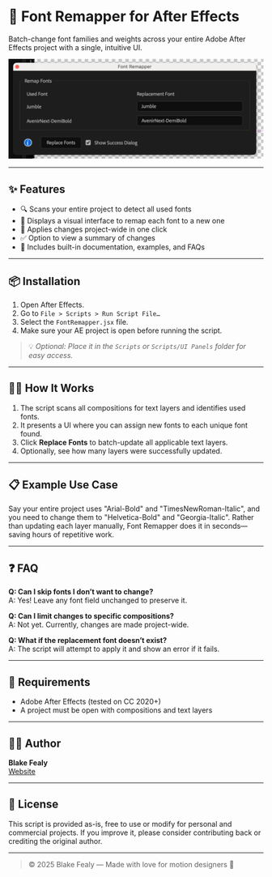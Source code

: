 # 🎨 Font Remapper for After Effects

Batch-change font families and weights across your entire Adobe After Effects project with a single, intuitive UI.

![Screenshot](Font_Renamer_Screenshot.png)

---

## ✨ Features

- 🔍 Scans your entire project to detect all used fonts
- 🧰 Displays a visual interface to remap each font to a new one
- 🎯 Applies changes project-wide in one click
- ✅ Option to view a summary of changes
- 🧠 Includes built-in documentation, examples, and FAQs

---

## 📦 Installation

1. Open After Effects.
2. Go to `File > Scripts > Run Script File…`
3. Select the `FontRemapper.jsx` file.
4. Make sure your AE project is open before running the script.

> 💡 *Optional: Place it in the `Scripts` or `Scripts/UI Panels` folder for easy access.*

---

## 🧑‍💻 How It Works

1. The script scans all compositions for text layers and identifies used fonts.
2. It presents a UI where you can assign new fonts to each unique font found.
3. Click **Replace Fonts** to batch-update all applicable text layers.
4. Optionally, see how many layers were successfully updated.

---

## 📋 Example Use Case

Say your entire project uses "Arial-Bold" and "TimesNewRoman-Italic", and you need to change them to "Helvetica-Bold" and "Georgia-Italic". Rather than updating each layer manually, Font Remapper does it in seconds—saving hours of repetitive work.

---

## ❓ FAQ

**Q: Can I skip fonts I don’t want to change?**  
A: Yes! Leave any font field unchanged to preserve it.

**Q: Can I limit changes to specific compositions?**  
A: Not yet. Currently, changes are made project-wide.

**Q: What if the replacement font doesn’t exist?**  
A: The script will attempt to apply it and show an error if it fails.

---

## 🔧 Requirements

- Adobe After Effects (tested on CC 2020+)
- A project must be open with compositions and text layers

---

## 👨‍🎨 Author

**Blake Fealy**  
[Website](https://www.blakefealy.com)

---

## 📄 License

This script is provided as-is, free to use or modify for personal and commercial projects. If you improve it, please consider contributing back or crediting the original author.

---

> © 2025 Blake Fealy — Made with love for motion designers 🖤
